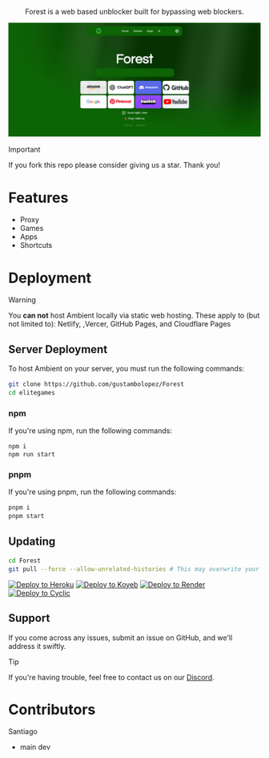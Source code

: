 <div align="center">

  <p>Forest is a web based unblocker built for bypassing web blockers.</p>
</div>

![preview](https://github.com/gustambolopez/Forest/blob/main/Screenshot%202025-05-22%20220808.png)

> [!IMPORTANT]
> If you fork this repo please consider giving us a star. Thank you!

# Features
- Proxy
- Games 
- Apps 
- Shortcuts

# Deployment
> [!WARNING]
> You __**can not**__ host Ambient locally via static web hosting.
> These apply to (but not limited to): Netlify, ,Vercer, GitHub Pages, and Cloudflare Pages

## Server Deployment
To host Ambient on your server, you must run the following commands:

```bash
git clone https://github.com/gustambolopez/Forest
cd elitegames
```

### npm
If you're using npm, run the following commands:
```
npm i
npm run start
```

### pnpm
If you're using pnpm, run the following commands:
```bash
pnpm i
pnpm start
```

## Updating

```bash
cd Forest
git pull --force --allow-unrelated-histories # This may overwrite your local changes 
```

[![Deploy to Heroku](https://binbashbanana.github.io/deploy-buttons/buttons/remade/heroku.svg)](https://heroku.com/deploy/?template=https://github.com/gustambolopez/Forest)
[![Deploy to Koyeb](https://binbashbanana.github.io/deploy-buttons/buttons/remade/koyeb.svg)](https://app.koyeb.com/deploy?type=git&repository=github.com/gustambolopez/Forest)
[![Deploy to Render](https://binbashbanana.github.io/deploy-buttons/buttons/remade/render.svg)](https://render.com/deploy?repo=https://github.com/gustambolopez/Forest)
[![Deploy to Cyclic](https://binbashbanana.github.io/deploy-buttons/buttons/remade/cyclic.svg)](https://app.cyclic.sh/api/app/deploy/gustambolopez/Forest)

## Support
If you come across any issues, submit an issue on GitHub, and we'll address it swiftly. 

> [!TIP]
> If you're having trouble, feel free to contact us on our [Discord](https://discord.gg/5hETqc3e).

# Contributors
Santiago
- main dev

